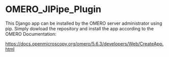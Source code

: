 # OMERO_JIPipe_Plugin

This Django app can be installed by the OMERO server administrator using pip. Simply dowload the repository and install the app according to the OMERO Documentation:

https://docs.openmicroscopy.org/omero/5.6.3/developers/Web/CreateApp.html
